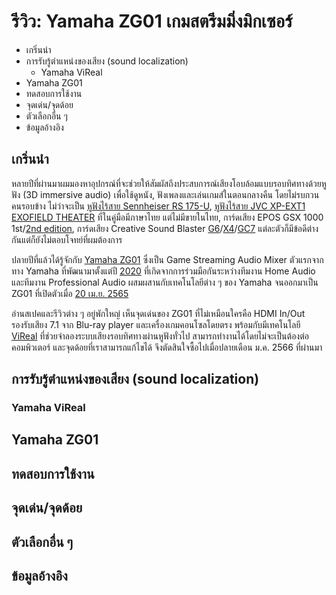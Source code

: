 # รีวิว: Yamaha ZG01 เกมสตรีมมิ่งมิกเซอร์

 - เกริ่นนำ
 - การรับรู้ตำแหน่งของเสียง (sound localization)
   - Yamaha ViReal
 - Yamaha ZG01
 - ทดสอบการใช้งาน
 - จุดเด่น/จุดด้อย
 - ตัวเลือกอื่น ๆ
 - ข้อมูลอ้างอิง
 
## เกริ่นนำ

หลายปีที่ผ่านมาผมมองหาอุปกรณ์ที่จะช่วยให้สัมผัสถึงประสบการณ์เสียงโอบล้อมแบบรอบทิศทางด้วยหูฟัง (3D immersive audio) เพื่อใช้ดูหนัง, ฟังเพลงและเล่นเกมส์ในตอนกลางคืน โดยไม่รบกวนคนรอบข้าง ไม่ว่าจะเป็น [หูฟังไร้สาย Sennheiser RS 175-U](https://th.sennheiser.com/products/rs-175-u), [หูฟังไร้สาย JVC XP-EXT1 EXOFIELD THEATER](https://www.us.jvc.com/headphones/microsite/exofield_ext1/) ที่ในคู่มือมีภาษาไทย แต่ไม่มีขายในไทย, การ์ดเสียง EPOS GSX 1000 1st/[2nd edition](https://www.eposaudio.com/en/th/gaming/products/gsx-1000-2nd-edition-gaming-amplifier-1001150), การ์ดเสียง Creative Sound Blaster [G6](https://us.creative.com/p/sound-blaster/sound-blasterx-g6)/[X4](https://us.creative.com/p/sound-blaster/sound-blaster-x4)/[GC7](https://us.creative.com/p/sound-blaster/sound-blaster-gc7) แต่ละตัวก็มีข้อดีต่างกันแต่ก็ยังไม่ตอบโจทย์ที่ผมต้องการ

ปลายปีที่แล้วได้รู้จักกับ [Yamaha ZG01](https://th.yamaha.com/th/products/proaudio/live_streaming_gaming/zg/zg01/index.html) ซึ่งเป็น Game Streaming Audio Mixer ตัวแรกจากทาง Yamaha ที่พัฒนามาตั้งแต่ปี [2020](https://www.yamaha.com/ja/recruitment/worth/zg01_project/) ที่เกิดจากการร่วมมือกันระหว่างทีมงาน Home Audio และทีมงาน Professional Audio ผสมผสานกับเทคโนโลยีต่าง ๆ ของ Yamaha จนออกมาเป็น ZG01 ที่เปิดตัวเมื่อ [20 เม.ย. 2565](https://th.yamaha.com/th/news_events/2022/0420_50_zg.html)

อ่านสเปคและรีวิวต่าง ๆ อยู่พักใหญ่ เห็นจุดเด่นของ ZG01 ที่ไม่เหมือนใครคือ HDMI In/Out รองรับเสียง 7.1 จาก Blu-ray player และเครื่องเกมคอนโซลโดยตรง พร้อมกับมีเทคโนโลยี [ViReal](https://www.yamaha.com/en/about/research/technologies/vireal/) ที่ช่วยจำลองระบบเสียงรอบทิศทางผ่านหูฟังทั่วไป สามารถทำงานได้โดยไม่จะเป็นต้องต่อคอมพิวเตอร์ และจุดด้อยที่เราสามารถแก้ไขได้ จึงตัดสินใจซื้อไปเมื่อปลายเดือน ม.ค. 2566 ที่ผ่านมา

## การรับรู้ตำแหน่งของเสียง (sound localization)

### Yamaha ViReal


## Yamaha ZG01

## ทดสอบการใช้งาน

## จุดเด่น/จุดด้อย

## ตัวเลือกอื่น ๆ

## ข้อมูลอ้างอิง
